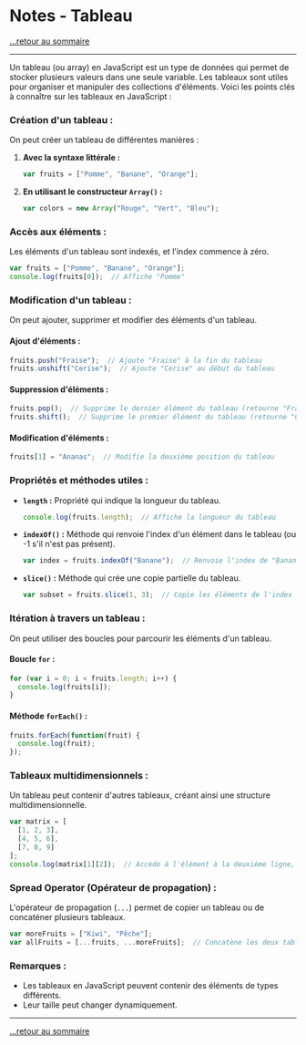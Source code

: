 # Notes - Tableau

[...retour au sommaire](../sommaire.md)

---

Un tableau (ou array) en JavaScript est un type de données qui permet de stocker plusieurs valeurs dans une seule variable. Les tableaux sont utiles pour organiser et manipuler des collections d'éléments. Voici les points clés à connaître sur les tableaux en JavaScript :

### Création d'un tableau :

On peut créer un tableau de différentes manières :

1. **Avec la syntaxe littérale :**
   ```javascript
   var fruits = ["Pomme", "Banane", "Orange"];
   ```

2. **En utilisant le constructeur `Array()` :**
   ```javascript
   var colors = new Array("Rouge", "Vert", "Bleu");
   ```

### Accès aux éléments :

Les éléments d'un tableau sont indexés, et l'index commence à zéro.

```javascript
var fruits = ["Pomme", "Banane", "Orange"];
console.log(fruits[0]);  // Affiche "Pomme"
```

### Modification d'un tableau :

On peut ajouter, supprimer et modifier des éléments d'un tableau.

#### Ajout d'éléments :

```javascript
fruits.push("Fraise");  // Ajoute "Fraise" à la fin du tableau
fruits.unshift("Cerise");  // Ajoute "Cerise" au début du tableau
```

#### Suppression d'éléments :

```javascript
fruits.pop();  // Supprime le dernier élément du tableau (retourne "Fraise")
fruits.shift();  // Supprime le premier élément du tableau (retourne "Cerise")
```

#### Modification d'éléments :

```javascript
fruits[1] = "Ananas";  // Modifie la deuxième position du tableau
```

### Propriétés et méthodes utiles :

- **`length` :** Propriété qui indique la longueur du tableau.
  ```javascript
  console.log(fruits.length);  // Affiche la longueur du tableau
  ```

- **`indexOf()` :** Méthode qui renvoie l'index d'un élément dans le tableau (ou -1 s'il n'est pas présent).
  ```javascript
  var index = fruits.indexOf("Banane");  // Renvoie l'index de "Banane"
  ```

- **`slice()` :** Méthode qui crée une copie partielle du tableau.
  ```javascript
  var subset = fruits.slice(1, 3);  // Copie les éléments de l'index 1 à 2 (exclu)
  ```

### Itération à travers un tableau :

On peut utiliser des boucles pour parcourir les éléments d'un tableau.

#### Boucle `for` :
```javascript
for (var i = 0; i < fruits.length; i++) {
  console.log(fruits[i]);
}
```

#### Méthode `forEach()` :
```javascript
fruits.forEach(function(fruit) {
  console.log(fruit);
});
```

### Tableaux multidimensionnels :

Un tableau peut contenir d'autres tableaux, créant ainsi une structure multidimensionnelle.

```javascript
var matrix = [
  [1, 2, 3],
  [4, 5, 6],
  [7, 8, 9]
];
console.log(matrix[1][2]);  // Accède à l'élément à la deuxième ligne, troisième colonne (6)
```

### Spread Operator (Opérateur de propagation) :

L'opérateur de propagation (`...`) permet de copier un tableau ou de concaténer plusieurs tableaux.

```javascript
var moreFruits = ["Kiwi", "Pêche"];
var allFruits = [...fruits, ...moreFruits];  // Concatène les deux tableaux
```

### Remarques :

- Les tableaux en JavaScript peuvent contenir des éléments de types différents.
- Leur taille peut changer dynamiquement.

---

[...retour au sommaire](../sommaire.md)